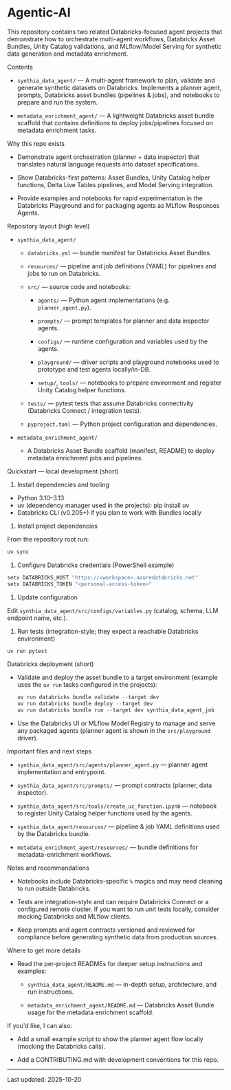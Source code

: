 # Agentic-AI

This repository contains two related Databricks-focused agent projects that demonstrate how to orchestrate multi-agent workflows, Databricks Asset Bundles, Unity Catalog validations, and MLflow/Model Serving for synthetic data generation and metadata enrichment.

Contents

- `synthia_data_agent/` — A multi-agent framework to plan, validate and generate synthetic datasets on Databricks. Implements a planner agent, prompts, Databricks asset bundles (pipelines & jobs), and notebooks to prepare and run the system.

- `metadata_enrichment_agent/` — A lightweight Databricks asset bundle scaffold that contains definitions to deploy jobs/pipelines focused on metadata enrichment tasks.

Why this repo exists

- Demonstrate agent orchestration (planner + data inspector) that translates natural language requests into dataset specifications.

- Show Databricks-first patterns: Asset Bundles, Unity Catalog helper functions, Delta Live Tables pipelines, and Model Serving integration.

- Provide examples and notebooks for rapid experimentation in the Databricks Playground and for packaging agents as MLflow Responses Agents.

Repository layout (high level)

- `synthia_data_agent/`

  - `databricks.yml` — bundle manifest for Databricks Asset Bundles.

  - `resources/` — pipeline and job definitions (YAML) for pipelines and jobs to run on Databricks.

  - `src/` — source code and notebooks:

    - `agents/` — Python agent implementations (e.g. `planner_agent.py`).

    - `prompts/` — prompt templates for planner and data inspector agents.

    - `configs/` — runtime configuration and variables used by the agents.

    - `playground/` — driver scripts and playground notebooks used to prototype and test agents locally/in-DB.

    - `setup/`, `tools/` — notebooks to prepare environment and register Unity Catalog helper functions.

  - `tests/` — pytest tests that assume Databricks connectivity (Databricks Connect / integration tests).

  - `pyproject.toml` — Python project configuration and dependencies.

- `metadata_enrichment_agent/`

  - A Databricks Asset Bundle scaffold (manifest, README) to deploy metadata enrichment jobs and pipelines.

Quickstart — local development (short)

1. Install dependencies and tooling

- Python 3.10–3.13
- uv (dependency manager used in the projects): pip install uv
- Databricks CLI (v0.205+) if you plan to work with Bundles locally

1. Install project dependencies

From the repository root run:

```powershell
uv sync
```

1. Configure Databricks credentials (PowerShell example)

```powershell
setx DATABRICKS_HOST "https://<workspace>.azuredatabricks.net"
setx DATABRICKS_TOKEN "<personal-access-token>"
```

1. Update configuration

Edit `synthia_data_agent/src/configs/variables.py` (catalog, schema, LLM endpoint name, etc.).

1. Run tests (integration-style; they expect a reachable Databricks environment)

```powershell
uv run pytest
```

Databricks deployment (short)

- Validate and deploy the asset bundle to a target environment (example uses the `uv run` tasks configured in the projects):

  ```powershell
  uv run databricks bundle validate --target dev
  uv run databricks bundle deploy --target dev
  uv run databricks bundle run --target dev synthia_data_agent_job
  ```

- Use the Databricks UI or MLflow Model Registry to manage and serve any packaged agents (planner agent is shown in the `src/playground` driver).

Important files and next steps

- `synthia_data_agent/src/agents/planner_agent.py` — planner agent implementation and entrypoint.

- `synthia_data_agent/src/prompts/` — prompt contracts (planner, data inspector).

- `synthia_data_agent/src/tools/create_uc_function.ipynb` — notebook to register Unity Catalog helper functions used by the agents.

- `synthia_data_agent/resources/` — pipeline & job YAML definitions used by the Databricks bundle.

- `metadata_enrichment_agent/resources/` — bundle definitions for metadata-enrichment workflows.

Notes and recommendations

- Notebooks include Databricks-specific `%` magics and may need cleaning to run outside Databricks.

- Tests are integration-style and can require Databricks Connect or a configured remote cluster. If you want to run unit tests locally, consider mocking Databricks and MLflow clients.

- Keep prompts and agent contracts versioned and reviewed for compliance before generating synthetic data from production sources.

Where to get more details

- Read the per-project READMEs for deeper setup instructions and examples:

  - `synthia_data_agent/README.md` — in-depth setup, architecture, and run instructions.

  - `metadata_enrichment_agent/README.md` — Databricks Asset Bundle usage for the metadata enrichment scaffold.

If you'd like, I can also:

- Add a small example script to show the planner agent flow locally (mocking the Databricks calls).

- Add a CONTRIBUTING.md with development conventions for this repo.

---
Last updated: 2025-10-20
